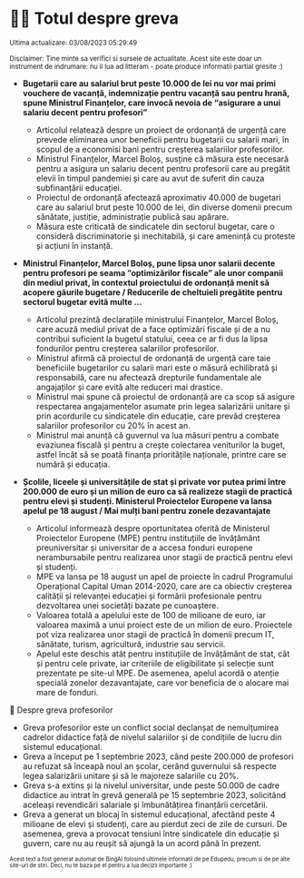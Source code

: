 # 👩‍🏫 Totul despre greva
<sub>Ultima actualizare: 03/08/2023 05:29:49</sub>

<sub>Disclaimer: Tine minte sa verifici si sursele de actualitate. Acest site este doar un instrument de indrumare: nu il lua ad litteram - poate produce informatii partial gresite :)</sub>

- **Bugetarii care au salariul brut peste 10.000 de lei nu vor mai primi vouchere de vacanță, indemnizație pentru vacanță sau pentru hrană, spune Ministrul Finanțelor, care invocă nevoia de “asigurare a unui salariu decent pentru profesori”**
  - Articolul relatează despre un proiect de ordonanță de urgență care prevede eliminarea unor beneficii pentru bugetarii cu salarii mari, în scopul de a economisi bani pentru creșterea salariilor profesorilor.
  - Ministrul Finanțelor, Marcel Boloș, susține că măsura este necesară pentru a asigura un salariu decent pentru profesorii care au pregătit elevii în timpul pandemiei și care au avut de suferit din cauza subfinanțării educației.
  - Proiectul de ordonanță afectează aproximativ 40.000 de bugetari care au salariul brut peste 10.000 de lei, din diverse domenii precum sănătate, justiție, administrație publică sau apărare.
  - Măsura este criticată de sindicatele din sectorul bugetar, care o consideră discriminatorie și inechitabilă, și care amenință cu proteste și acțiuni în instanță.

- **Ministrul Finanțelor, Marcel Boloș, pune lipsa unor salarii decente pentru profesori pe seama “optimizărilor fiscale” ale unor companii din mediul privat, în contextul proiectului de ordonanță menit să acopere găurile bugetare / Reducerile de cheltuieli pregătite pentru sectorul bugetar evită multe ...**
  - Articolul prezintă declarațiile ministrului Finanțelor, Marcel Boloș, care acuză mediul privat de a face optimizări fiscale și de a nu contribui suficient la bugetul statului, ceea ce ar fi dus la lipsa fondurilor pentru creșterea salariilor profesorilor.
  - Ministrul afirmă că proiectul de ordonanță de urgență care taie beneficiile bugetarilor cu salarii mari este o măsură echilibrată și responsabilă, care nu afectează drepturile fundamentale ale angajaților și care evită alte reduceri mai drastice.
  - Ministrul mai spune că proiectul de ordonanță are ca scop să asigure respectarea angajamentelor asumate prin legea salarizării unitare și prin acordurile cu sindicatele din educație, care prevăd creșterea salariilor profesorilor cu 20% în acest an.
  - Ministrul mai anunță că guvernul va lua măsuri pentru a combate evaziunea fiscală și pentru a crește colectarea veniturilor la buget, astfel încât să se poată finanța prioritățile naționale, printre care se numără și educația.

- **Școlile, liceele și universitățile de stat și private vor putea primi între 200.000 de euro și un milion de euro ca să realizeze stagii de practică pentru elevi și studenți. Ministerul Proiectelor Europene va lansa apelul pe 18 august / Mai mulți bani pentru zonele dezavantajate**
  - Articolul informează despre oportunitatea oferită de Ministerul Proiectelor Europene (MPE) pentru instituțiile de învățământ preuniversitar și universitar de a accesa fonduri europene nerambursabile pentru realizarea unor stagii de practică pentru elevi și studenți.
  - MPE va lansa pe 18 august un apel de proiecte în cadrul Programului Operațional Capital Uman 2014-2020, care are ca obiectiv creșterea calității și relevanței educației și formării profesionale pentru dezvoltarea unei societăți bazate pe cunoaștere.
  - Valoarea totală a apelului este de 100 de milioane de euro, iar valoarea maximă a unui proiect este de un milion de euro. Proiectele pot viza realizarea unor stagii de practică în domenii precum IT, sănătate, turism, agricultură, industrie sau servicii.
  - Apelul este deschis atât pentru instituțiile de învățământ de stat, cât și pentru cele private, iar criteriile de eligibilitate și selecție sunt prezentate pe site-ul MPE. De asemenea, apelul acordă o atenție specială zonelor dezavantajate, care vor beneficia de o alocare mai mare de fonduri.

🏫 Despre greva profesorilor
- Greva profesorilor este un conflict social declanșat de nemulțumirea cadrelor didactice față de nivelul salariilor și de condițiile de lucru din sistemul educațional.
- Greva a început pe 1 septembrie 2023, când peste 200.000 de profesori au refuzat să înceapă noul an școlar, cerând guvernului să respecte legea salarizării unitare și să le majoreze salariile cu 20%.
- Greva s-a extins și la nivelul universitar, unde peste 50.000 de cadre didactice au intrat în grevă generală pe 15 septembrie 2023, solicitând aceleași revendicări salariale și îmbunătățirea finanțării cercetării.
- Greva a generat un blocaj în sistemul educațional, afectând peste 4 milioane de elevi și studenți, care au pierdut zeci de zile de cursuri. De asemenea, greva a provocat tensiuni între sindicatele din educație și guvern, care nu au reușit să ajungă la un acord până în prezent.


<sub><sub>Acest text a fost generat automat de BingAI folosind ultimele informatii de pe Edupedu, precum si de pe alte site-uri de stiri. Deci, nu te baza pe el pentru a lua decizii importante :)</sub></sub>